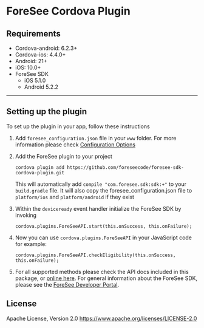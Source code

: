 # ForeSee Cordova Plugin

## Requirements 

* Cordova-android: 6.2.3+
* Cordova-ios: 4.4.0+
* Android: 21+
* iOS: 10.0+
* ForeSee SDK
    * iOS 5.1.0
    * Android 5.2.2

----
## Setting up the plugin

To set up the plugin in your app, follow these instructions

1. Add `foresee_configuration.json` file in your `www` folder. For more information please check [Configuration Options](https://developer.foresee.com/docs/configuration-1)

2. Add the ForeSee plugin to your project 

   ```
   cordova plugin add https://github.com/foreseecode/foresee-sdk-cordova-plugin.git
   ```

   This will automatically add `compile "com.foresee.sdk:sdk:+"` to your `build.gradle` file. 
   It will also copy the foresee_configuration.json file to `platform/ios` and `platform/android` if they exist

3. Within the `deviceready` event handler initialize the ForeSee SDK by invoking 

    ```
    cordova.plugins.ForeSeeAPI.start(this.onSuccess, this.onFailure);
    ```

4. Now you can use `cordova.plugins.ForeSeeAPI` in your JavaScript code for example:

   ```
   cordova.plugins.ForeSeeAPI.checkEligibility(this.onSuccess, this.onFailure);
   ```

5. For all supported methods please check the API docs included in this package, or [online here](http://developer.foresee.com/downloads/sdk/mobile/cordova/current/docs/index.html). For general information about the ForeSee SDK, please see the [ForeSee Developer Portal](https://developer.foresee.com/).
   
   
   
## License 
Apache License, Version 2.0 
https://www.apache.org/licenses/LICENSE-2.0
